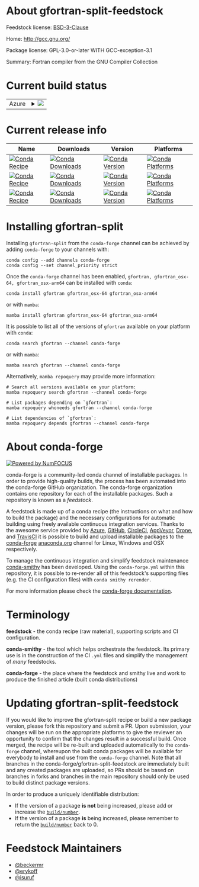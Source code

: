 About gfortran-split-feedstock
==============================

Feedstock license: [BSD-3-Clause](https://github.com/conda-forge/gfortran_osx-64-feedstock/blob/main/LICENSE.txt)

Home: http://gcc.gnu.org/

Package license: GPL-3.0-or-later WITH GCC-exception-3.1

Summary: Fortran compiler from the GNU Compiler Collection

Current build status
====================


<table>
    
  <tr>
    <td>Azure</td>
    <td>
      <details>
        <summary>
          <a href="https://dev.azure.com/conda-forge/feedstock-builds/_build/latest?definitionId=6148&branchName=main">
            <img src="https://dev.azure.com/conda-forge/feedstock-builds/_apis/build/status/gfortran_osx-64-feedstock?branchName=main">
          </a>
        </summary>
        <table>
          <thead><tr><th>Variant</th><th>Status</th></tr></thead>
          <tbody><tr>
              <td>linux_64_cross_target_platformosx-64gfortran_version13.4.0macos_machinex86_64-apple-darwin13.4.0</td>
              <td>
                <a href="https://dev.azure.com/conda-forge/feedstock-builds/_build/latest?definitionId=6148&branchName=main">
                  <img src="https://dev.azure.com/conda-forge/feedstock-builds/_apis/build/status/gfortran_osx-64-feedstock?branchName=main&jobName=linux&configuration=linux%20linux_64_cross_target_platformosx-64gfortran_version13.4.0macos_machinex86_64-apple-darwin13.4.0" alt="variant">
                </a>
              </td>
            </tr><tr>
              <td>linux_64_cross_target_platformosx-64gfortran_version14.3.0macos_machinex86_64-apple-darwin13.4.0</td>
              <td>
                <a href="https://dev.azure.com/conda-forge/feedstock-builds/_build/latest?definitionId=6148&branchName=main">
                  <img src="https://dev.azure.com/conda-forge/feedstock-builds/_apis/build/status/gfortran_osx-64-feedstock?branchName=main&jobName=linux&configuration=linux%20linux_64_cross_target_platformosx-64gfortran_version14.3.0macos_machinex86_64-apple-darwin13.4.0" alt="variant">
                </a>
              </td>
            </tr><tr>
              <td>linux_64_cross_target_platformosx-64gfortran_version15.1.0macos_machinex86_64-apple-darwin13.4.0</td>
              <td>
                <a href="https://dev.azure.com/conda-forge/feedstock-builds/_build/latest?definitionId=6148&branchName=main">
                  <img src="https://dev.azure.com/conda-forge/feedstock-builds/_apis/build/status/gfortran_osx-64-feedstock?branchName=main&jobName=linux&configuration=linux%20linux_64_cross_target_platformosx-64gfortran_version15.1.0macos_machinex86_64-apple-darwin13.4.0" alt="variant">
                </a>
              </td>
            </tr><tr>
              <td>linux_64_cross_target_platformosx-arm64gfortran_version13.4.0macos_machinearm64-apple-darwin20.0.0</td>
              <td>
                <a href="https://dev.azure.com/conda-forge/feedstock-builds/_build/latest?definitionId=6148&branchName=main">
                  <img src="https://dev.azure.com/conda-forge/feedstock-builds/_apis/build/status/gfortran_osx-64-feedstock?branchName=main&jobName=linux&configuration=linux%20linux_64_cross_target_platformosx-arm64gfortran_version13.4.0macos_machinearm64-apple-darwin20.0.0" alt="variant">
                </a>
              </td>
            </tr><tr>
              <td>linux_64_cross_target_platformosx-arm64gfortran_version14.3.0macos_machinearm64-apple-darwin20.0.0</td>
              <td>
                <a href="https://dev.azure.com/conda-forge/feedstock-builds/_build/latest?definitionId=6148&branchName=main">
                  <img src="https://dev.azure.com/conda-forge/feedstock-builds/_apis/build/status/gfortran_osx-64-feedstock?branchName=main&jobName=linux&configuration=linux%20linux_64_cross_target_platformosx-arm64gfortran_version14.3.0macos_machinearm64-apple-darwin20.0.0" alt="variant">
                </a>
              </td>
            </tr><tr>
              <td>linux_64_cross_target_platformosx-arm64gfortran_version15.1.0macos_machinearm64-apple-darwin20.0.0</td>
              <td>
                <a href="https://dev.azure.com/conda-forge/feedstock-builds/_build/latest?definitionId=6148&branchName=main">
                  <img src="https://dev.azure.com/conda-forge/feedstock-builds/_apis/build/status/gfortran_osx-64-feedstock?branchName=main&jobName=linux&configuration=linux%20linux_64_cross_target_platformosx-arm64gfortran_version15.1.0macos_machinearm64-apple-darwin20.0.0" alt="variant">
                </a>
              </td>
            </tr><tr>
              <td>osx_64_cross_target_platformosx-64gfortran_version13.4.0</td>
              <td>
                <a href="https://dev.azure.com/conda-forge/feedstock-builds/_build/latest?definitionId=6148&branchName=main">
                  <img src="https://dev.azure.com/conda-forge/feedstock-builds/_apis/build/status/gfortran_osx-64-feedstock?branchName=main&jobName=osx&configuration=osx%20osx_64_cross_target_platformosx-64gfortran_version13.4.0" alt="variant">
                </a>
              </td>
            </tr><tr>
              <td>osx_64_cross_target_platformosx-64gfortran_version14.3.0</td>
              <td>
                <a href="https://dev.azure.com/conda-forge/feedstock-builds/_build/latest?definitionId=6148&branchName=main">
                  <img src="https://dev.azure.com/conda-forge/feedstock-builds/_apis/build/status/gfortran_osx-64-feedstock?branchName=main&jobName=osx&configuration=osx%20osx_64_cross_target_platformosx-64gfortran_version14.3.0" alt="variant">
                </a>
              </td>
            </tr><tr>
              <td>osx_64_cross_target_platformosx-64gfortran_version15.1.0</td>
              <td>
                <a href="https://dev.azure.com/conda-forge/feedstock-builds/_build/latest?definitionId=6148&branchName=main">
                  <img src="https://dev.azure.com/conda-forge/feedstock-builds/_apis/build/status/gfortran_osx-64-feedstock?branchName=main&jobName=osx&configuration=osx%20osx_64_cross_target_platformosx-64gfortran_version15.1.0" alt="variant">
                </a>
              </td>
            </tr><tr>
              <td>osx_64_cross_target_platformosx-arm64gfortran_version13.4.0</td>
              <td>
                <a href="https://dev.azure.com/conda-forge/feedstock-builds/_build/latest?definitionId=6148&branchName=main">
                  <img src="https://dev.azure.com/conda-forge/feedstock-builds/_apis/build/status/gfortran_osx-64-feedstock?branchName=main&jobName=osx&configuration=osx%20osx_64_cross_target_platformosx-arm64gfortran_version13.4.0" alt="variant">
                </a>
              </td>
            </tr><tr>
              <td>osx_64_cross_target_platformosx-arm64gfortran_version14.3.0</td>
              <td>
                <a href="https://dev.azure.com/conda-forge/feedstock-builds/_build/latest?definitionId=6148&branchName=main">
                  <img src="https://dev.azure.com/conda-forge/feedstock-builds/_apis/build/status/gfortran_osx-64-feedstock?branchName=main&jobName=osx&configuration=osx%20osx_64_cross_target_platformosx-arm64gfortran_version14.3.0" alt="variant">
                </a>
              </td>
            </tr><tr>
              <td>osx_64_cross_target_platformosx-arm64gfortran_version15.1.0</td>
              <td>
                <a href="https://dev.azure.com/conda-forge/feedstock-builds/_build/latest?definitionId=6148&branchName=main">
                  <img src="https://dev.azure.com/conda-forge/feedstock-builds/_apis/build/status/gfortran_osx-64-feedstock?branchName=main&jobName=osx&configuration=osx%20osx_64_cross_target_platformosx-arm64gfortran_version15.1.0" alt="variant">
                </a>
              </td>
            </tr><tr>
              <td>osx_arm64_cross_target_platformosx-64gfortran_version13.4.0</td>
              <td>
                <a href="https://dev.azure.com/conda-forge/feedstock-builds/_build/latest?definitionId=6148&branchName=main">
                  <img src="https://dev.azure.com/conda-forge/feedstock-builds/_apis/build/status/gfortran_osx-64-feedstock?branchName=main&jobName=osx&configuration=osx%20osx_arm64_cross_target_platformosx-64gfortran_version13.4.0" alt="variant">
                </a>
              </td>
            </tr><tr>
              <td>osx_arm64_cross_target_platformosx-64gfortran_version14.3.0</td>
              <td>
                <a href="https://dev.azure.com/conda-forge/feedstock-builds/_build/latest?definitionId=6148&branchName=main">
                  <img src="https://dev.azure.com/conda-forge/feedstock-builds/_apis/build/status/gfortran_osx-64-feedstock?branchName=main&jobName=osx&configuration=osx%20osx_arm64_cross_target_platformosx-64gfortran_version14.3.0" alt="variant">
                </a>
              </td>
            </tr><tr>
              <td>osx_arm64_cross_target_platformosx-64gfortran_version15.1.0</td>
              <td>
                <a href="https://dev.azure.com/conda-forge/feedstock-builds/_build/latest?definitionId=6148&branchName=main">
                  <img src="https://dev.azure.com/conda-forge/feedstock-builds/_apis/build/status/gfortran_osx-64-feedstock?branchName=main&jobName=osx&configuration=osx%20osx_arm64_cross_target_platformosx-64gfortran_version15.1.0" alt="variant">
                </a>
              </td>
            </tr><tr>
              <td>osx_arm64_cross_target_platformosx-arm64gfortran_version13.4.0</td>
              <td>
                <a href="https://dev.azure.com/conda-forge/feedstock-builds/_build/latest?definitionId=6148&branchName=main">
                  <img src="https://dev.azure.com/conda-forge/feedstock-builds/_apis/build/status/gfortran_osx-64-feedstock?branchName=main&jobName=osx&configuration=osx%20osx_arm64_cross_target_platformosx-arm64gfortran_version13.4.0" alt="variant">
                </a>
              </td>
            </tr><tr>
              <td>osx_arm64_cross_target_platformosx-arm64gfortran_version14.3.0</td>
              <td>
                <a href="https://dev.azure.com/conda-forge/feedstock-builds/_build/latest?definitionId=6148&branchName=main">
                  <img src="https://dev.azure.com/conda-forge/feedstock-builds/_apis/build/status/gfortran_osx-64-feedstock?branchName=main&jobName=osx&configuration=osx%20osx_arm64_cross_target_platformosx-arm64gfortran_version14.3.0" alt="variant">
                </a>
              </td>
            </tr><tr>
              <td>osx_arm64_cross_target_platformosx-arm64gfortran_version15.1.0</td>
              <td>
                <a href="https://dev.azure.com/conda-forge/feedstock-builds/_build/latest?definitionId=6148&branchName=main">
                  <img src="https://dev.azure.com/conda-forge/feedstock-builds/_apis/build/status/gfortran_osx-64-feedstock?branchName=main&jobName=osx&configuration=osx%20osx_arm64_cross_target_platformosx-arm64gfortran_version15.1.0" alt="variant">
                </a>
              </td>
            </tr>
          </tbody>
        </table>
      </details>
    </td>
  </tr>
</table>

Current release info
====================

| Name | Downloads | Version | Platforms |
| --- | --- | --- | --- |
| [![Conda Recipe](https://img.shields.io/badge/recipe-gfortran-green.svg)](https://anaconda.org/conda-forge/gfortran) | [![Conda Downloads](https://img.shields.io/conda/dn/conda-forge/gfortran.svg)](https://anaconda.org/conda-forge/gfortran) | [![Conda Version](https://img.shields.io/conda/vn/conda-forge/gfortran.svg)](https://anaconda.org/conda-forge/gfortran) | [![Conda Platforms](https://img.shields.io/conda/pn/conda-forge/gfortran.svg)](https://anaconda.org/conda-forge/gfortran) |
| [![Conda Recipe](https://img.shields.io/badge/recipe-gfortran__osx--64-green.svg)](https://anaconda.org/conda-forge/gfortran_osx-64) | [![Conda Downloads](https://img.shields.io/conda/dn/conda-forge/gfortran_osx-64.svg)](https://anaconda.org/conda-forge/gfortran_osx-64) | [![Conda Version](https://img.shields.io/conda/vn/conda-forge/gfortran_osx-64.svg)](https://anaconda.org/conda-forge/gfortran_osx-64) | [![Conda Platforms](https://img.shields.io/conda/pn/conda-forge/gfortran_osx-64.svg)](https://anaconda.org/conda-forge/gfortran_osx-64) |
| [![Conda Recipe](https://img.shields.io/badge/recipe-gfortran__osx--arm64-green.svg)](https://anaconda.org/conda-forge/gfortran_osx-arm64) | [![Conda Downloads](https://img.shields.io/conda/dn/conda-forge/gfortran_osx-arm64.svg)](https://anaconda.org/conda-forge/gfortran_osx-arm64) | [![Conda Version](https://img.shields.io/conda/vn/conda-forge/gfortran_osx-arm64.svg)](https://anaconda.org/conda-forge/gfortran_osx-arm64) | [![Conda Platforms](https://img.shields.io/conda/pn/conda-forge/gfortran_osx-arm64.svg)](https://anaconda.org/conda-forge/gfortran_osx-arm64) |

Installing gfortran-split
=========================

Installing `gfortran-split` from the `conda-forge` channel can be achieved by adding `conda-forge` to your channels with:

```
conda config --add channels conda-forge
conda config --set channel_priority strict
```

Once the `conda-forge` channel has been enabled, `gfortran, gfortran_osx-64, gfortran_osx-arm64` can be installed with `conda`:

```
conda install gfortran gfortran_osx-64 gfortran_osx-arm64
```

or with `mamba`:

```
mamba install gfortran gfortran_osx-64 gfortran_osx-arm64
```

It is possible to list all of the versions of `gfortran` available on your platform with `conda`:

```
conda search gfortran --channel conda-forge
```

or with `mamba`:

```
mamba search gfortran --channel conda-forge
```

Alternatively, `mamba repoquery` may provide more information:

```
# Search all versions available on your platform:
mamba repoquery search gfortran --channel conda-forge

# List packages depending on `gfortran`:
mamba repoquery whoneeds gfortran --channel conda-forge

# List dependencies of `gfortran`:
mamba repoquery depends gfortran --channel conda-forge
```


About conda-forge
=================

[![Powered by
NumFOCUS](https://img.shields.io/badge/powered%20by-NumFOCUS-orange.svg?style=flat&colorA=E1523D&colorB=007D8A)](https://numfocus.org)

conda-forge is a community-led conda channel of installable packages.
In order to provide high-quality builds, the process has been automated into the
conda-forge GitHub organization. The conda-forge organization contains one repository
for each of the installable packages. Such a repository is known as a *feedstock*.

A feedstock is made up of a conda recipe (the instructions on what and how to build
the package) and the necessary configurations for automatic building using freely
available continuous integration services. Thanks to the awesome service provided by
[Azure](https://azure.microsoft.com/en-us/services/devops/), [GitHub](https://github.com/),
[CircleCI](https://circleci.com/), [AppVeyor](https://www.appveyor.com/),
[Drone](https://cloud.drone.io/welcome), and [TravisCI](https://travis-ci.com/)
it is possible to build and upload installable packages to the
[conda-forge](https://anaconda.org/conda-forge) [anaconda.org](https://anaconda.org/)
channel for Linux, Windows and OSX respectively.

To manage the continuous integration and simplify feedstock maintenance
[conda-smithy](https://github.com/conda-forge/conda-smithy) has been developed.
Using the ``conda-forge.yml`` within this repository, it is possible to re-render all of
this feedstock's supporting files (e.g. the CI configuration files) with ``conda smithy rerender``.

For more information please check the [conda-forge documentation](https://conda-forge.org/docs/).

Terminology
===========

**feedstock** - the conda recipe (raw material), supporting scripts and CI configuration.

**conda-smithy** - the tool which helps orchestrate the feedstock.
                   Its primary use is in the construction of the CI ``.yml`` files
                   and simplify the management of *many* feedstocks.

**conda-forge** - the place where the feedstock and smithy live and work to
                  produce the finished article (built conda distributions)


Updating gfortran-split-feedstock
=================================

If you would like to improve the gfortran-split recipe or build a new
package version, please fork this repository and submit a PR. Upon submission,
your changes will be run on the appropriate platforms to give the reviewer an
opportunity to confirm that the changes result in a successful build. Once
merged, the recipe will be re-built and uploaded automatically to the
`conda-forge` channel, whereupon the built conda packages will be available for
everybody to install and use from the `conda-forge` channel.
Note that all branches in the conda-forge/gfortran-split-feedstock are
immediately built and any created packages are uploaded, so PRs should be based
on branches in forks and branches in the main repository should only be used to
build distinct package versions.

In order to produce a uniquely identifiable distribution:
 * If the version of a package **is not** being increased, please add or increase
   the [``build/number``](https://docs.conda.io/projects/conda-build/en/latest/resources/define-metadata.html#build-number-and-string).
 * If the version of a package **is** being increased, please remember to return
   the [``build/number``](https://docs.conda.io/projects/conda-build/en/latest/resources/define-metadata.html#build-number-and-string)
   back to 0.

Feedstock Maintainers
=====================

* [@beckermr](https://github.com/beckermr/)
* [@erykoff](https://github.com/erykoff/)
* [@isuruf](https://github.com/isuruf/)

